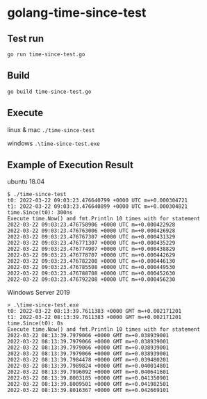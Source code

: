 # golang-time-since-test

## Test run

`go run time-since-test.go`


## Build
`go build time-since-test.go`


## Execute
linux & mac
`./time-since-test`

windows
`.\time-since-test.exe`

## Example of Execution Result

ubuntu 18.04
```
$ ./time-since-test
t0: 2022-03-22 09:03:23.476640799 +0000 UTC m=+0.000304721
t1: 2022-03-22 09:03:23.476640899 +0000 UTC m=+0.000304821
time.Since(t0): 300ns
Execute time.Now() and fmt.Println 10 times with for statement
2022-03-22 09:03:23.476758906 +0000 UTC m=+0.000422928
2022-03-22 09:03:23.476763006 +0000 UTC m=+0.000426928
2022-03-22 09:03:23.476767307 +0000 UTC m=+0.000431329
2022-03-22 09:03:23.476771307 +0000 UTC m=+0.000435229
2022-03-22 09:03:23.476774907 +0000 UTC m=+0.000438829
2022-03-22 09:03:23.476778707 +0000 UTC m=+0.000442629
2022-03-22 09:03:23.476782208 +0000 UTC m=+0.000446130
2022-03-22 09:03:23.476785508 +0000 UTC m=+0.000449530
2022-03-22 09:03:23.476788708 +0000 UTC m=+0.000452630
2022-03-22 09:03:23.476792208 +0000 UTC m=+0.000456230
```

Windows Server 2019
```
> .\time-since-test.exe
t0: 2022-03-22 08:13:39.7611383 +0000 GMT m=+0.002171201
t1: 2022-03-22 08:13:39.7611383 +0000 GMT m=+0.002171201
time.Since(t0): 0s
Execute time.Now() and fmt.Println 10 times with for statement
2022-03-22 08:13:39.7979066 +0000 GMT m=+0.038939001
2022-03-22 08:13:39.7979066 +0000 GMT m=+0.038939001
2022-03-22 08:13:39.7979066 +0000 GMT m=+0.038939001
2022-03-22 08:13:39.7979066 +0000 GMT m=+0.038939001
2022-03-22 08:13:39.7984478 +0000 GMT m=+0.039480201
2022-03-22 08:13:39.7989824 +0000 GMT m=+0.040014801
2022-03-22 08:13:39.7996092 +0000 GMT m=+0.040641601
2022-03-22 08:13:39.8003185 +0000 GMT m=+0.041350901
2022-03-22 08:13:39.8009501 +0000 GMT m=+0.041982501
2022-03-22 08:13:39.8016367 +0000 GMT m=+0.042669101
```
